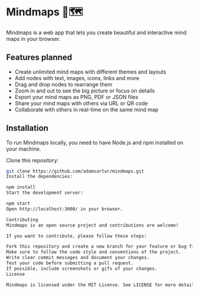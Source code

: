 # Mindmaps 🧠🗺️

Mindmaps is a web app that lets you create beautiful and interactive mind maps in your browser.

## Features planned

- Create unlimited mind maps with different themes and layouts
- Add nodes with text, images, icons, links and more
- Drag and drop nodes to rearrange them
- Zoom in and out to see the big picture or focus on details
- Export your mind maps as PNG, PDF or JSON files
- Share your mind maps with others via URL or QR code
- Collaborate with others in real-time on the same mind map

## Installation

To run Mindmaps locally, you need to have Node.js and npm installed on your machine.

Clone this repository:

```bash
git clone https://github.com/adamsartur/mindmaps.git
Install the dependencies:

npm install
Start the development server:

npm start
Open http://localhost:3000/ in your browser.

Contributing
Mindmaps is an open source project and contributions are welcome!

If you want to contribute, please follow these steps:

Fork this repository and create a new branch for your feature or bug fix.
Make sure to follow the code style and conventions of the project.
Write clear commit messages and document your changes.
Test your code before submitting a pull request.
If possible, include screenshots or gifs of your changes.
License

Mindmaps is licensed under the MIT License. See LICENSE for more details.
